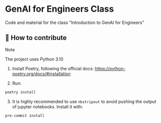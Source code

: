 # GenAI for Engineers Class

Code and material for the class "Introduction to GenAI for Engineers"

## 🤗 How to contribute

> [!NOTE]
> The project uses Python 3.10

1. Install Poetry, following the official docs: https://python-poetry.org/docs/#installation

2. Run:

```bash
poetry install
```

3. It is highly recommended to use `nbstripout` to avoid pushing the output of jupyter notebooks.
   Install it with:

```bash
pre-commit install
```